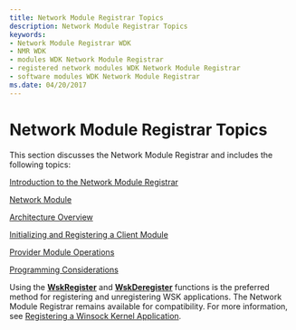 ```yaml
---
title: Network Module Registrar Topics
description: Network Module Registrar Topics
keywords:
- Network Module Registrar WDK
- NMR WDK
- modules WDK Network Module Registrar
- registered network modules WDK Network Module Registrar
- software modules WDK Network Module Registrar
ms.date: 04/20/2017
---
```


# Network Module Registrar Topics


This section discusses the Network Module Registrar and includes the following topics:

[Introduction to the Network Module Registrar](introduction-to-the-network-module-registrar.md)

[Network Module](network-module.md)

[Architecture Overview](architecture-overview.md)

[Initializing and Registering a Client Module](initializing-and-registering-a-client-module.md)

[Provider Module Operations](initializing-and-registering-a-provider-module.md)

[Programming Considerations](programming-considerations.md)

Using the [**WskRegister**](/windows-hardware/drivers/ddi/wsk/nf-wsk-wskregister) and [**WskDeregister**](/windows-hardware/drivers/ddi/wsk/nf-wsk-wskderegister) functions is the preferred method for registering and unregistering WSK applications. The Network Module Registrar remains available for compatibility. For more information, see [Registering a Winsock Kernel Application](registering-a-winsock-kernel-application.md).

 

